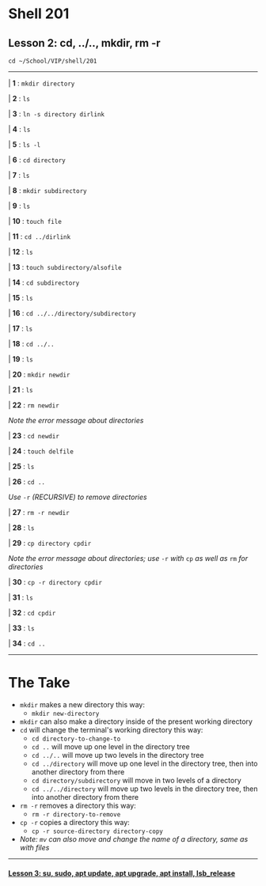 # Shell 201
## Lesson 2: cd, ../.., mkdir, rm -r

`cd ~/School/VIP/shell/201`

___

| **1** : `mkdir directory`

| **2** : `ls`

| **3** : `ln -s directory dirlink`

| **4** : `ls`

| **5** : `ls -l`

| **6** : `cd directory`

| **7** : `ls`

| **8** : `mkdir subdirectory`

| **9** : `ls`

| **10** : `touch file`

| **11** : `cd ../dirlink`

| **12** : `ls`

| **13** : `touch subdirectory/alsofile`

| **14** : `cd subdirectory`

| **15** : `ls`

| **16** : `cd ../../directory/subdirectory`

| **17** : `ls`

| **18** : `cd ../..`

| **19** : `ls`

| **20** : `mkdir newdir`

| **21** : `ls`

| **22** : `rm newdir`

*Note the error message about directories*

| **23** : `cd newdir`

| **24** : `touch delfile`

| **25** : `ls`

| **26** : `cd ..`

*Use* `-r` *(RECURSIVE) to remove directories*

| **27** : `rm -r newdir`

| **28** : `ls`

| **29** : `cp directory cpdir`

*Note the error message about directories; use* `-r` *with* `cp` *as well as* `rm` *for directories*

| **30** : `cp -r directory cpdir`

| **31** : `ls`

| **32** : `cd cpdir`

| **33** : `ls`

| **34** : `cd ..`

___

# The Take

- `mkdir` makes a new directory this way:
  - `mkdir new-directory`
- `mkdir` can also make a directory inside of the present working directory
- `cd` will change the terminal's working directory this way:
  - `cd directory-to-change-to`
  - `cd ..` will move up one level in the directory tree
  - `cd ../..` will move up two levels in the directory tree
  - `cd ../directory` will move up one level in the directory tree, then into another directory from there
  - `cd directory/subdirectory` will move in two levels of a directory
  - `cd ../../directory` will move up two levels in the directory tree, then into another directory from there
- `rm -r` removes a directory this way:
  - `rm -r directory-to-remove`
- `cp -r` copies a directory this way:
  - `cp -r source-directory directory-copy`
- *Note: `mv` can also move and change the name of a directory, same as with files*

___

#### [Lesson 3: su, sudo, apt update, apt upgrade, apt install, lsb_release](https://github.com/inkVerb/vip/blob/master/201-shell/Lesson-03.md)
